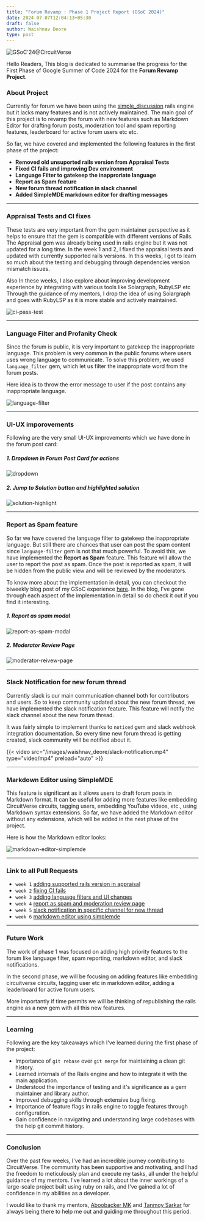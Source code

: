 ```yaml
---
title: "Forum Revamp : Phase 1 Project Report (GSoC 2024)"
date: 2024-07-07T12:04:13+05:30
draft: false
author: Waishnav Deore
type: post
---
```


![GSoC'24@CircuitVerse](/images/waishnav_deore/gsoc-phase-1.png)

Hello Readers,
This blog is dedicated to summarise the progress for the First Phase of Google Summer of Code 2024 for the **Forum Revamp Project**.


### About Project
Currently for forum we have been using the [simple_discussion](https://github.com/circuitverse/simple_discussion) rails engine but it lacks many features 
and is not actively maintained. The main goal of this project is to revamp the forum with new features such 
as Markdown Editor for drafting forum posts, moderation tool and spam reporting features, leaderboard for active
forum users etc etc.

So far, we have covered and implemented the following features in the first phase of the project:

* **Removed old unsuported rails version from Appraisal Tests**
* **Fixed CI fails and improving Dev environment**
* **Language Filter to gatekeep the inapproriate language**
* **Report as Spam feature**
* **New forum thread notification in slack channel**
* **Added SimpleMDE markdown editor for drafting messages**

---
### Appraisal Tests and CI fixes

These tests are very important from the gem maintainer perspective as it helps to ensure that the gem is compatible 
with different versions of Rails. The Appraisal gem was already being used in rails engine but it was not updated for a long time.
In the week 1 and 2, I fixed the appraisal tests and updated with currently supported rails versions. In this weeks, I got to learn
so much about the testing and debugging through dependencies version mismatch issues.

Also In these weeks, I also explore about improving development experience by integrating with various tools like Solargraph, RubyLSP etc
Through the guidance of my mentors, I drop the idea of using Solargraph and goes with RubyLSP as it is more stable and actively maintained.

![ci-pass-test](/images/waishnav_deore/ci-test-pass.png)

---
### Language Filter and Profanity Check
Since the forum is public, it is very important to gatekeep the inappropriate language. This problem is very common in the public forums where users uses wrong
language to communicate. To solve this problem, we used `language_filter` gem, which let us filter the inappropriate word from the forum posts.

Here idea is to throw the error message to user if the post contains any inappropriate language. 

![language-filter](/images/waishnav_deore/language-filter.png)

---
### UI-UX imporovements
Following are the very small UI-UX improvements which we have done in the forum post card:

##### 1. Dropdown in Forum Post Card for actions
![dropdown](/images/waishnav_deore/dropdown-in-forum-post-card.png)

##### 2. Jump to Solution button and highlighted solution
![solution-highlight](/images/waishnav_deore/solution-highlight.png)

---
### Report as Spam feature
So far we have covered the language filter to gatekeep the inappropriate language. But still there are chances that
user can post the spam content since `language-filter` gem is not that much powerful. To avoid this, we have implemented
the **Report as Spam** feature. This feature will allow the user to report the post as spam. Once the post is reported 
as spam, it will be hidden from the public view and will be reviewed by the moderators.

To know more about the implementation in detail, you can checkout the biweekly blog post of my GSoC experience [here](https://waishnav.github.io/blog/week-3-4-experience-moderation-tools-and-spam-reports-gsoc24-circuitverse/).
In the blog, I've gone through each aspect of the implementation in detail so do check it out if you find it interesting.

##### 1. Report as spam modal
![report-as-spam-modal](/images/waishnav_deore/report-as-spam-modal.png)
##### 2. Moderator Review Page
![moderator-reivew-page](/images/waishnav_deore/moderator-review-page.png)

---
### Slack Notification for new forum thread
Currently slack is our main communication channel both for contributors and users. So to keep community updated about the 
new forum thread, we have implemented the slack notification feature. This feature will notify the slack channel about 
the new forum thread.

It was fairly simple to implement thanks to `noticed` gem and slack webhook integration documentation. So every time 
new forum thread is getting created, slack community will be notified about it.

{{< video src="/images/waishnav_deore/slack-notification.mp4" type="video/mp4" preload="auto" >}}

---
### Markdown Editor using SimpleMDE
This feature is significant as it allows users to draft forum posts in Markdown format. It can be useful for adding more features like embedding CircuitVerse circuits, tagging users, embedding YouTube videos, etc., using Markdown syntax extensions. So far, we have added the Markdown editor without any extensions, which will be added in the next phase of the project.

Here is how the Markdown editor looks:

![markdown-editor-simplemde](/images/waishnav_deore/markdown-editor.png)

---
### Link to all Pull Requests
- `week 1` [adding supported rails version in appraisal](https://github.com/CircuitVerse/simple_discussion/pull/22)
- `week 2` [fixing CI fails](https://github.com/CircuitVerse/simple_discussion/pull/23)
- `week 3` [adding language filters and UI changes](https://github.com/CircuitVerse/simple_discussion/pull/24)
- `week 4` [report as spam and moderation review page](https://github.com/CircuitVerse/simple_discussion/pull/25)
- `week 5` [slack notification in specific channel for new thread](https://github.com/CircuitVerse/CircuitVerse/pull/5005)
- `week 6` [markdown editor using simplemde](https://github.com/CircuitVerse/simple_discussion/pull/26)

---
### Future Work
The work of phase 1 was focused on adding high priority features to the forum like language filter, spam reporting, markdown editor, and slack notifications.

In the second phase, we will be focusing on adding features like embedding circuitverse circuits, tagging user etc in markdown editor, 
adding a leaderboard for active forum users.

More importantly if time permits we will be thinking of republishing the rails engine as a new gem with all this new features.

---
### Learning
Following are the key takeaways which I've learned during the first phase of the project:

- Importance of `git rebase` over `git merge` for maintaining a clean git history.
- Learned internals of the Rails engine and how to integrate it with the main application.
- Understood the importance of testing and it's significance as a gem maintainer and library author.
- Improved debugging skills through extensive bug fixing.
- Importance of feature flags in rails engine to toggle features through configuration.
- Gain confidence in navigating and understanding large codebases with the help git commit history.

---
### Conclusion

Over the past few weeks, I've had an incredible journey contributing to CircuitVerse. The community has been supportive and motivating, and I had the freedom to meticulously plan and execute my tasks, all under the helpful guidance of my mentors. 
I've learned a lot about the inner workings of a large-scale project built using ruby on rails, and I've gained a lot of confidence in my abilities as a developer.

I would like to thank my mentors,
[Aboobacker MK](https://github.com/tachyons) and [Tanmoy Sarkar](https://github.com/tanmoysrt) for always being there to help me out and guiding me throughout this period.
